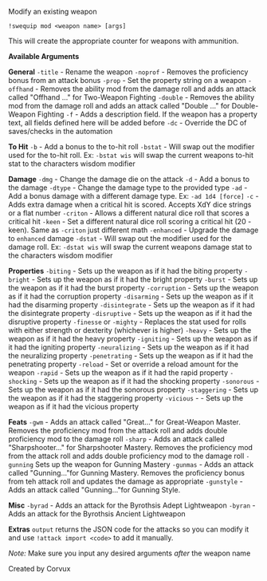 Modify an existing weapon
 
`!swequip mod <weapon name> [args]`
 
This will create the appropriate counter for weapons with ammunition.
  
__Available Arguments__
 
**General**
`-title` - Rename the weapon
`-noprof` - Removes the proficiency bonus from an attack bonus
`-prop` - Set the property string on a weapon
`-offhand` - Removes the ability mod from the damage roll and adds an attack called "Offhand ..." for Two-Weapon Fighting
`-double` - Removes the ability mod from the damage roll and adds an attack called "Double ..." for Double-Weapon Fighting
`-f` - Adds a description field. If the weapon has a property text, all fields defined here will be added before
`-dc` - Override the DC of saves/checks in the automation
 
**To Hit**
`-b` - Add a bonus to the to-hit roll
`-bstat` - Will swap out the modifier used for the to-hit roll. Ex: `-bstat wis` will swap the current weapons to-hit stat to the characters wisdom modifier
  
**Damage**
`-dmg` - Change the damage die on the attack
`-d` - Add a bonus to the damage
`-dtype` - Change the damage type to the provided type
`-ad` - Add a bonus damage with a different damage type. Ex: `-ad 1d4 [force]`
`-c` - Adds extra damage when a critical hit is scored. Accepts XdY dice strings or a flat number
`-criton` - Allows a different natural dice roll that scores a critical hit
`-keen` - Set a different natural dice roll scoring a critical hit (20 - keen). Same as `-criton` just different math
`-enhanced` - Upgrade the damage to `enhanced` damage
`-dstat` - Will swap out the modifier used for the damage roll. Ex: `-dstat wis` will swap the current weapons damage stat to the characters wisdom modifier
 
**Properties**
`-biting` - Sets up the weapon as if it had the biting property
`-bright` - Sets up the weapon as if it had the bright property
`-burst` - Sets up the weapon as if it had the burst property
`-corruption` - Sets up the weapon as if it had the corruption property
`-disarming` - Sets up the weapon as if it had the disarming property
`-disintegrate` - Sets up the weapon as if it had the disintegrate property
`-disruptive` - Sets up the weapon as if it had the disruptive property
`-finesse` or `-mighty` - Replaces the stat used for rolls with either strength or dexterity (whichever is higher)
`-heavy` - Sets up the weapon as if it had the heavy property
`-igniting` - Sets up the weapon as if it had the igniting property
`-neuralizing` - Sets up the weapon as if it had the neuralizing property
`-penetrating` - Sets up the weapon as if it had the penetrating property
`-reload` - Set or override a reload amount for the weapon
`-rapid` - Sets up the weapon as if it had the rapid property
`-shocking` - Sets up the weapon as if it had the shocking property
`-sonorous` - Sets up the weapon as if it had the sonorous property
`-staggering` - Sets up the weapon as if it had the staggering property
`-vicious` - - Sets up the weapon as if it had the vicious property
 
**Feats**
`-gwm` - Adds an attack called "Great..." for Great-Weapon Master. Removes the proficiency mod from the attack roll and adds double proficiency mod to the damage roll
`-sharp` - Adds an attack called "Sharpshooter..." for Sharpshooter Mastery. Removes the proficiency mod from the attack roll and adds double proficiency mod to the damage roll
`-gunning` Sets up the weapon for Gunning Mastery
`-gunmas` - Adds an attack called "Gunning..."for Gunning Mastery. Removes the proficiency bonus from teh attack roll and updates the damage as appropriate
`-gunstyle` - Adds an attack called "Gunning..."for Gunning Style. 

**Misc**
`-byrad` - Adds an attack for the Byrothsis Adept Lightweapon
`-byran` - Adds an attack for the Byrothsis Ancient Lightweapon
 
**Extras**
`output` returns the JSON code for the attacks so you can modify it and use `!attack import <code>` to add it manually.
 
*Note:* Make sure you input any desired arguments *after* the weapon name
 
Created by Corvux